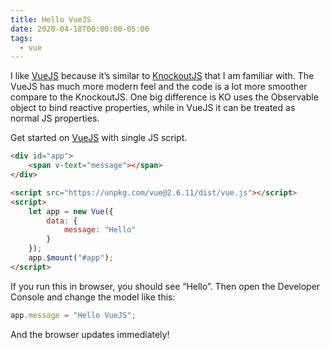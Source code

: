 ```yaml
---
title: Hello VueJS
date: 2020-04-18T00:00:00-05:00
tags:
  - vue
---
```


I like [VueJS](http://vuejs.org/) because it’s similar to [KnockoutJS](hello-knockout.md) that I am familiar with. The VueJS has much more modern feel and the code is a lot more smoother compare to the KnockoutJS. One big difference is KO uses the Observable object to bind reactive properties, while in VueJS it can be treated as normal JS properties.

Get started on [VueJS](https://vuejs.org/) with single JS script.

```html
<div id="app">
    <span v-text="message"></span>
</div>

<script src="https://unpkg.com/vue@2.6.11/dist/vue.js"></script>
<script>
    let app = new Vue({
        data: {
            message: "Hello"
        }
    });
    app.$mount("#app");
</script>
```

If you run this in browser, you should see “Hello”. Then open the Developer Console and change the model like this:

```js
app.message = "Hello VueJS";
```

And the browser updates immediately!
